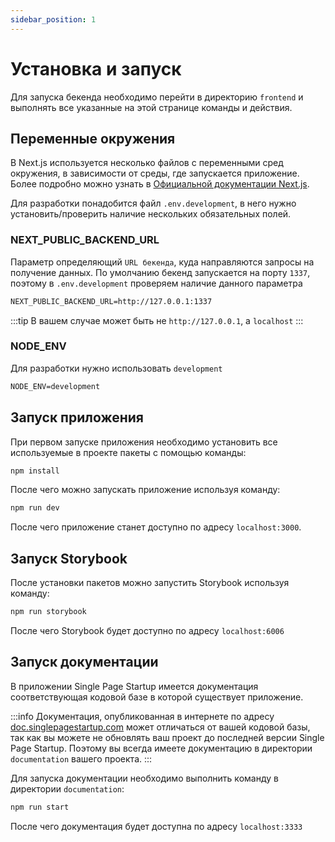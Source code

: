 ```yaml
---
sidebar_position: 1
---
```


# Установка и запуск

Для запуска бекенда необходимо перейти в директорию `frontend` и выполнять все указанные на этой странице команды и действия.

## Переменные окружения

В Next.js используется несколько файлов с переменными сред окружения, в зависимости от среды, где запускается приложение. Более подробно можно узнать в [Официальной документации Next.js](https://nextjs.org/docs/basic-features/environment-variables).

Для разработки понадобится файл `.env.development`, в него нужно установить/проверить наличие нескольких обязательных полей.

### NEXT_PUBLIC_BACKEND_URL

Параметр определяющий `URL бекенда`, куда направляются запросы на получение данных. По умолчанию бекенд запускается на порту `1337`, поэтому в `.env.development` проверяем наличие данного параметра

```txt title=".env.development"
NEXT_PUBLIC_BACKEND_URL=http://127.0.0.1:1337
```

:::tip
В вашем случае может быть не `http://127.0.0.1`, а `localhost`
:::

### NODE_ENV

Для разработки нужно использовать `development`

```txt title=".env.development"
NODE_ENV=development
```

## Запуск приложения

При первом запуске приложения необходимо установить все используемые в проекте пакеты с помощью команды:

```bash
npm install
```

После чего можно запускать приложение используя команду:

```bash
npm run dev
```

После чего приложение станет доступно по адресу `localhost:3000`.

## Запуск Storybook

После установки пакетов можно запустить Storybook используя команду:

```bash
npm run storybook
```

После чего Storybook будет доступно по адресу `localhost:6006`

## Запуск документации

В приложении Single Page Startup имеется документация соответствующая кодовой базе в которой существует приложение.

:::info
Документация, опубликованная в интернете по адресу [doc.singlepagestartup.com](https://doc.singlepagestartup.com) может отличаться от вашей кодовой базы, так как вы можете не обновлять ваш проект до последней версии Single Page Startup. Поэтому вы всегда имеете документацию в директории `documentation` вашего проекта.
:::

Для запуска документации необходимо выполнить команду в директории `documentation`:

```bash title="In documentation folder"
npm run start
```

После чего документация будет доступна по адресу `localhost:3333`
